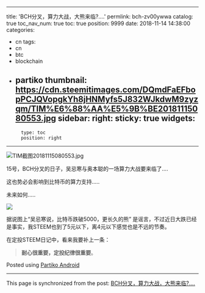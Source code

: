 
---
title: 'BCH分叉，算力大战，大熊来临?....'
permlink: bch-zv00ywwa
catalog: true
toc_nav_num: true
toc: true
position: 9999
date: 2018-11-14 14:38:00
categories:
- cn
tags:
- cn
- btc
- blockchain
- partiko
thumbnail: https://cdn.steemitimages.com/DQmdFaEFbopPCJQVopgkYh8jHNMyfs5J832WJkdwM9zyzqm/TIM%E6%88%AA%E5%9B%BE20181115080553.jpg
sidebar:
    right:
        sticky: true
widgets:
    -
        type: toc
        position: right
---


![TIM截图20181115080553.jpg](https://cdn.steemitimages.com/DQmdFaEFbopPCJQVopgkYh8jHNMyfs5J832WJkdwM9zyzqm/TIM%E6%88%AA%E5%9B%BE20181115080553.jpg)

15号，BCH分叉的日子，吴忌寒与奥本聪的一场算力大战要来临了....

这也势必会影响到比特币的算力支持.....

未来如何.....

![](https://s3.us-east-2.amazonaws.com/partiko.io/img/1cb7d10ff11bd111ec11977289736e99fbc38be7.png)

据说图上“吴忌寒说，比特币跌破5000，更长久的熊” 是谣言，不过近日大跌已经是事实，我STEEM也到了5元以下，离4元以下感觉也是不远的节奏。

在定投STEEM日记中，看来我要补上一条：

> **耐心很重要，定投纪律很重要**。


Posted using [Partiko Android](https://steemit.com/@partiko-android)

- - -

This page is synchronized from the post: [BCH分叉，算力大战，大熊来临?....](https://steemit.com/@yellowbird/bch-zv00ywwa)
